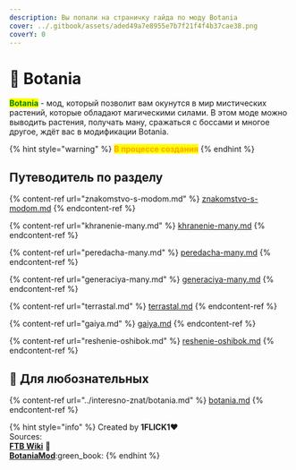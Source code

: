 ```yaml
---
description: Вы попали на страничку гайда по моду Botania
cover: ../.gitbook/assets/aded49a7e8955e7b7f21f4f4b37cae38.png
coverY: 0
---
```


# 🌸 Botania

<mark style="color:green;">**Botania**</mark> - мод, который позволит вам окунутся в мир мистических растений, которые обладают магическими силами. В этом моде можно выводить растения, получать ману, сражаться с боссами и многое другое, ждёт вас в модификации Botania.

{% hint style="warning" %}
<mark style="color:orange;">**В процессе создания**</mark>
{% endhint %}

## Путеводитель по разделу

{% content-ref url="znakomstvo-s-modom.md" %}
[znakomstvo-s-modom.md](znakomstvo-s-modom.md)
{% endcontent-ref %}

{% content-ref url="khranenie-many.md" %}
[khranenie-many.md](khranenie-many.md)
{% endcontent-ref %}

{% content-ref url="peredacha-many.md" %}
[peredacha-many.md](peredacha-many.md)
{% endcontent-ref %}

{% content-ref url="generaciya-many.md" %}
[generaciya-many.md](generaciya-many.md)
{% endcontent-ref %}

{% content-ref url="terrastal.md" %}
[terrastal.md](terrastal.md)
{% endcontent-ref %}

{% content-ref url="gaiya.md" %}
[gaiya.md](gaiya.md)
{% endcontent-ref %}

{% content-ref url="reshenie-oshibok.md" %}
[reshenie-oshibok.md](reshenie-oshibok.md)
{% endcontent-ref %}

## :pushpin: Для любознательных

{% content-ref url="../interesno-znat/botania.md" %}
[botania.md](../interesno-znat/botania.md)
{% endcontent-ref %}

{% hint style="info" %}
Created by **1FLICK1**:heart:\
Sources:\
[**FTB Wiki**](https://ftbwiki.org) :notebook:\
[**BotaniaMod**](https://botaniamod.net/index.html):green\_book:
{% endhint %}
